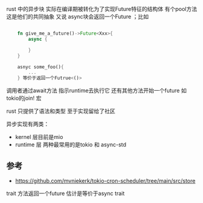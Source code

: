 
rust 中的异步块 实际在编译期被转化为了实现Future特征的结构体 有个pool方法 这是他们的共同抽象
又说 async块会返回一个Future ；比如 
~~~rust

    fn give_me_a_future()->Future<Xxx>{
        async {

        }
    }

    asnyc some_foo(){
        ...
    } 等价于返回一个Futrue<()>

~~~

调用者通过await方法 指示runtime去执行它 还有其他方法开始一个future 如tokio的join! 宏

rust 只提供了语法和类型 至于实现留给了社区

异步实现有两类：
- kernel 层目前是mio
- runtime 层   两种最常用的是tokio 和 async-std


## 参考
- https://github.com/mvniekerk/tokio-cron-scheduler/tree/main/src/store

trait 方法返回一个future  估计是等价于async trait